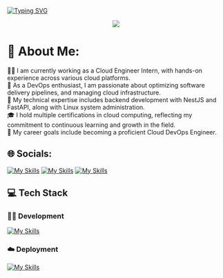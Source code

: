[![Typing SVG](https://readme-typing-svg.demolab.com?font=Fira+Code&weight=10000&size=30&pause=1000&color=F7F7F7&width=435&lines=Hi+there!+%F0%9F%91%8B+I'm+Danang)](https://git.io/typing-svg)
<p align="center">
  <img src="https://github.com/thompsonemerson/thompsonemerson/raw/master/cover-thompson.png" />
</p>

# 💫 About Me:
🧑‍💻 I am currently working as a Cloud Engineer Intern, with hands-on experience across various cloud platforms.<br>
🔧 As a DevOps enthusiast, I am passionate about optimizing software delivery pipelines, and managing cloud infrastructure.<br>
🚀 My technical expertise includes backend development with NestJS and FastAPI, along with Linux system administration.<br>
🎓 I hold multiple certifications in cloud computing, reflecting my commitment to continuous learning and growth in the field.<br>
🎯 My career goals include becoming a proficient Cloud DevOps Engineer.<br>


## 🌐 Socials:
[![My Skills](https://skillicons.dev/icons?i=instagram)](https://instagram.com/danang.nugrho)
[![My Skills](https://skillicons.dev/icons?i=linkedin)](https://linkedin.com/in/danangadi)
[![My Skills](https://skillicons.dev/icons?i=twitter)](https://x.com/DanangAdi26)

## 💻 Tech Stack

### 👨‍💻 Development
[![My Skills](https://skillicons.dev/icons?i=py,ts,nestjs,nodejs,prisma,postgres,mongodb,postman,github,&perline=9)](https://skillicons.dev)

### ☁️ Deployment
[![My Skills](https://skillicons.dev/icons?i=aws,gcp,bitbucket,grafana,prometheus,ansible,cloudflare,docker,git,githubactions,gitlab,jenkins,kubernetes,linux,nginx,terraform,windows&perline=11)](https://skillicons.dev)




  
  
